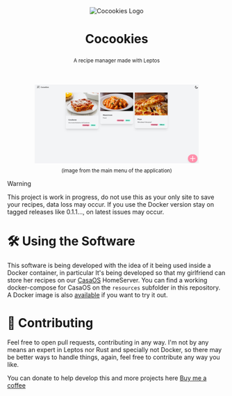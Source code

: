 <div align="center">
<picture>
    <source srcset="./resources/Cocookies.png" media="(prefers-color-scheme: dark)"/>
    <img width="120" height="120" src="./resources/Cocookies.png" alt="Cocookies Logo"/>
</picture>

<h1>Cocookies</h1>
<sub>A recipe manager made with Leptos</sub>

<br/><br/>
<img width="75%" src="./resources/screenshots/home.png">
<br/>
<sub>(image from the main menu of the application)</sub>
</div>

> [!WARNING]
> This project is work in progress, do not use this as your only site to save your recipes, data loss may occur.
> If you use the Docker version stay on tagged releases like 0.1.1..., on latest issues may occur.

# 🛠️ Using the Software
This software is being developed with the idea of it being used inside a Docker container, in particular It's being developed so that my girlfriend can store her recipes on our [CasaOS](https://www.casaos.io/) HomeServer.
You can find a working docker-compose for CasaOS on the `resources` subfolder in this repository. A Docker image is also [available](https://hub.docker.com/r/mariinkys/cocookies) if you want to try it out.

# 🧰 Contributing

Feel free to open pull requests, contributing in any way. I'm not by any means an expert in Leptos nor Rust and specially not Docker, so there may be better ways to handle things, again, feel free to contribute any way you like.

You can donate to help develop this and more projects here [Buy me a coffee](https://www.buymeacoffee.com/mariinkys)
